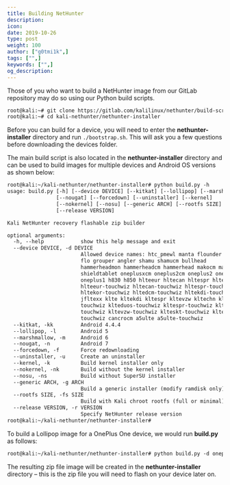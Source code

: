 ```yaml
---
title: Building NetHunter
description:
icon:
date: 2019-10-26
type: post
weight: 100
author: ["g0tmi1k",]
tags: ["",]
keywords: ["",]
og_description:
---
```


Those of you who want to build a NetHunter image from our GitLab repository may do so using our Python build scripts.

```markdown
root@kali:~# git clone https://gitlab.com/kalilinux/nethunter/build-scripts/kali-nethunter-project
root@kali:~# cd kali-nethunter/nethunter-installer
```
Before you can build for a device, you will need to enter the **nethunter-installer** directory and run `./bootstrap.sh`. This will ask you a few questions before downloading the devices folder.

The main build script is also located in the **nethunter-installer** directory and can be used to build images for multiple devices and Android OS versions as shown below:

```html
root@kali:~/kali-nethunter/nethunter-installer# python build.py -h
usage: build.py [-h] [--device DEVICE] [--kitkat] [--lollipop] [--marshmallow]
                [--nougat] [--forcedown] [--uninstaller] [--kernel]
                [--nokernel] [--nosu] [--generic ARCH] [--rootfs SIZE]
                [--release VERSION]

Kali NetHunter recovery flashable zip builder

optional arguments:
  -h, --help            show this help message and exit
  --device DEVICE, -d DEVICE
                        Allowed device names: htc_pmewl manta flounder flocm
                        flo grouper angler shamu shamucm bullhead
                        hammerheadmon hammerheadcm hammerhead makocm mako
                        shieldtablet oneplusxcm oneplus2cm oneplus2 oneplus3
                        oneplus1 h830 h850 hlteeur hltecan hltespr hltekor
                        hlteeur-touchwiz hltecan-touchwiz hltespr-touchwiz
                        hltekor-touchwiz hltedcm-touchwiz hltekdi-touchwiz
                        jfltexx klte kltekdi kltespr kltevzw kltechn klte-
                        touchwiz klteduos-touchwiz kltespr-touchwiz klteusc-
                        touchwiz kltevzw-touchwiz klteskt-touchwiz kltekdi-
                        touchwiz cancrocm a5ulte a5ulte-touchwiz
  --kitkat, -kk         Android 4.4.4
  --lollipop, -l        Android 5
  --marshmallow, -m     Android 6
  --nougat, -n          Android 7
  --forcedown, -f       Force redownloading
  --uninstaller, -u     Create an uninstaller
  --kernel, -k          Build kernel installer only
  --nokernel, -nk       Build without the kernel installer
  --nosu, -ns           Build without SuperSU installer
  --generic ARCH, -g ARCH
                        Build a generic installer (modify ramdisk only)
  --rootfs SIZE, -fs SIZE
                        Build with Kali chroot rootfs (full or minimal)
  --release VERSION, -r VERSION
                        Specify NetHunter release version
root@kali:~/kali-nethunter/nethunter-installer#
```

To build a Lollipop image for a OnePlus One device, we would run **build.py** as follows:

```markdown
root@kali:~/kali-nethunter/nethunter-installer# python build.py -d oneplus1 --lollipop
```

The resulting zip file image will be created in the **nethunter-installer** directory – this is the zip file you will need to flash on your device later on.
